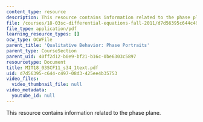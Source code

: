 ```yaml
---
content_type: resource
description: This resource contains information related to the phase plane.
file: /courses/18-03sc-differential-equations-fall-2011/d7d56395c644c49708d3425ee4b35753_MIT18_03SCF11_s34_1text.pdf
file_type: application/pdf
learning_resource_types: []
ocw_type: OCWFile
parent_title: 'Qualitative Behavior: Phase Portraits'
parent_type: CourseSection
parent_uid: 40ff2d12-b0e9-bf21-b16c-0be6303c5897
resourcetype: Document
title: MIT18_03SCF11_s34_1text.pdf
uid: d7d56395-c644-c497-08d3-425ee4b35753
video_files:
  video_thumbnail_file: null
video_metadata:
  youtube_id: null
---
```

This resource contains information related to the phase plane.

